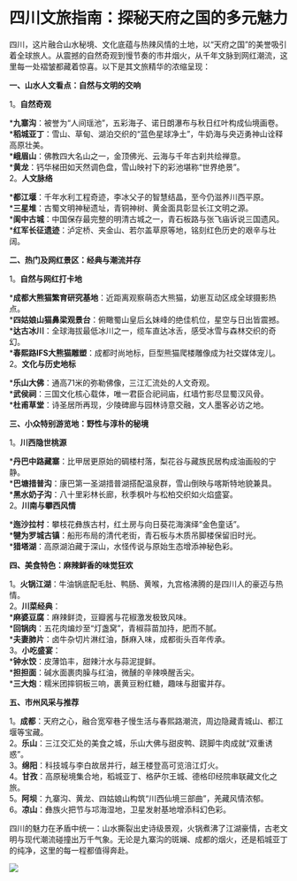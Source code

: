 # 四川文旅指南：探秘天府之国的多元魅力  

四川，这片融合山水秘境、文化底蕴与热辣风情的土地，以“天府之国”的美誉吸引着全球旅人。从震撼的自然奇观到慢节奏的市井烟火，从千年文脉到网红潮流，这里每一处褶皱都藏着惊喜。以下是其文旅精华的浓缩呈现：  

**一、山水人文看点：自然与文明的交响**  

1。**自然奇观**  

***九寨沟**：被誉为“人间瑶池”，五彩海子、诺日朗瀑布与秋日红叶构成仙境画卷。  
***稻城亚丁**：雪山、草甸、湖泊交织的“蓝色星球净土”，牛奶海与央迈勇神山诠释高原壮美。  
***峨眉山**：佛教四大名山之一，金顶佛光、云海与千年古刹共绘禅意。  
***黄龙**：钙华梯田如天然调色盘，雪山映衬下的彩池堪称“世界绝景”。  
2。**人文脉络**  

***都江堰**：千年水利工程奇迹，李冰父子的智慧结晶，至今仍滋养川西平原。  
***三星堆**：古蜀文明神秘遗址，青铜神树、黄金面具彰显长江文明之源。  
***阆中古城**：中国保存最完整的明清古城之一，青石板路与张飞庙诉说三国遗风。  
***红军长征遗迹**：泸定桥、夹金山、若尔盖草原等地，铭刻红色历史的艰辛与壮阔。  

**二、热门及网红景区：经典与潮流并存**  

1。**自然与网红打卡地**  

***成都大熊猫繁育研究基地**：近距离观察萌态大熊猫，幼崽互动区成全球摄影热点。  
***四姑娘山猫鼻梁观景台**：俯瞰蜀山皇后幺妹峰的绝佳机位，星空与日出皆震撼。  
***达古冰川**：全球海拔最低冰川之一，缆车直达冰舌，感受冰雪与森林交织的奇幻。  
***春熙路IFS大熊猫雕塑**：成都时尚地标，巨型熊猫爬楼雕像成为社交媒体宠儿。  
2。**文化与历史地标**  

***乐山大佛**：通高71米的弥勒佛像，三江汇流处的人文奇观。  
***武侯祠**：三国文化核心载体，唯一君臣合祀祠庙，红墙竹影尽显蜀汉风骨。  
***杜甫草堂**：诗圣居所再现，少陵碑廊与园林诗意交融，文人墨客必访之地。  

**三、小众特别游览地：野性与淳朴的秘境**  

1。**川西隐世桃源**  

***丹巴中路藏寨**：比甲居更原始的碉楼村落，梨花谷与藏族民居构成油画般的宁静。  
***巴塘措普沟**：康巴第一圣湖措普湖搭配温泉群，雪山倒映与喀斯特地貌兼具。  
***黑水奶子沟**：八十里彩林长廊，秋季枫叶与松柏交织如火焰盛宴。  
2。**川南与攀西风情**  

***迤沙拉村**：攀枝花彝族古村，红土房与向日葵花海演绎“金色童话”。  
***犍为罗城古镇**：船形布局的清代老街，青石板与木质吊脚楼保留旧时光。  
***猎塔湖**：高原湖泊藏于深山，水怪传说与原始生态增添神秘色彩。  

**四、美食特色：麻辣鲜香的味觉狂欢**  

1。**火锅江湖**：牛油锅底配毛肚、鸭肠、黄喉，九宫格沸腾的是四川人的豪迈与热情。  
2。**川菜经典**：  
***麻婆豆腐**：麻辣鲜烫，豆瓣酱与花椒激发极致风味。  
***回锅肉**：五花肉煸炒至“灯盏窝”，青椒蒜苗加持，肥而不腻。  
***夫妻肺片**：卤牛杂切片淋红油，酥麻入味，成都街头百年传承。  
3。**小吃盛宴**：  
***钟水饺**：皮薄馅丰，甜辣汁水与蒜泥提鲜。  
***担担面**：碱水面裹肉臊与红油，微醺的辛辣唤醒舌尖。  
***三大炮**：糯米团摔铜板三响，裹黄豆粉红糖，趣味与甜蜜并存。  

**五、市州风采与推荐**  

1。**成都**：天府之心，融合宽窄巷子慢生活与春熙路潮流，周边隐藏青城山、都江堰等宝藏。  
2。**乐山**：三江交汇处的美食之城，乐山大佛与甜皮鸭、跷脚牛肉成就“双重诱惑”。  
3。**绵阳**：科技城与李白故居并行，越王楼登高可览涪江灯火。  
4。**甘孜**：高原秘境集合地，稻城亚丁、格萨尔王城、德格印经院串联藏文化之旅。  
5。**阿坝**：九寨沟、黄龙、四姑娘山构筑“川西仙境三部曲”，羌藏风情浓郁。  
6。**凉山**：彝族火把节与邛海湿地，卫星发射基地增添科幻色彩。  

四川的魅力在矛盾中统一：山水撕裂出史诗级景观，火锅煮沸了江湖豪情，古老文明与现代潮流碰撞出万千气象。无论是九寨沟的斑斓、成都的烟火，还是稻城亚丁的纯净，这里的每一程都值得奔赴。  

![](http://www.onegreen.net/maps/Upload_maps/201609/2016092206360756.jpg)  
